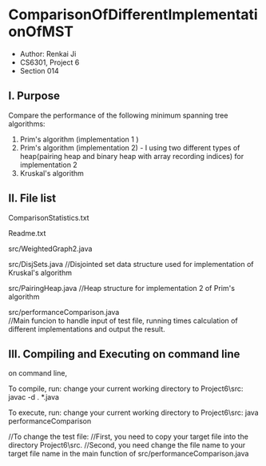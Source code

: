 ComparisonOfDifferentImplementationOfMST
========================================

* Author: Renkai Ji
* CS6301, Project 6
* Section 014



I. Purpose
----------

Compare the performance of the following minimum spanning tree algorithms:

1. Prim's algorithm (implementation 1 )
2. Prim's algorithm (implementation 2) - I using two different types of
heap(pairing heap and binary heap with array recording indices) for implementation 2
3. Kruskal's algorithm



II. File list
--------------
ComparisonStatistics.txt

Readme.txt

src/WeightedGraph2.java 

src/DisjSets.java           //Disjointed set data structure used for implementation of Kruskal's algorithm

src/PairingHeap.java            //Heap structure for implementation 2 of Prim's algorithm   

src/performanceComparison.java      
//Main funcion to handle input of test file, running times calculation of different implementations and output the result. 

    



III. Compiling and Executing on command line
---------------------------------------------
on command line,

To compile, run:
change your current working directory to Project6\src:
javac -d . *.java


To execute, run:
change your current working directory to Project6\src:
java performanceComparison

//To change the test file:
//First, you need to copy your target file into the directory Project6\src. 
//Second, you need change the file name to your target file name in the main function of src/performanceComparison.java     



